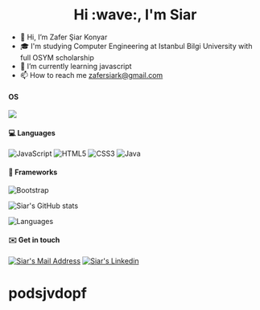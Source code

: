 <h1 align="center">Hi :wave:, I'm Siar</h1>

- 👋 Hi, I’m Zafer Şiar Konyar
- :mortar_board: I'm studying Computer Engineering at Istanbul Bilgi University with full OSYM scholarship
- 🌱 I’m currently learning javascript
- 📫 How to reach me zafersiark@gmail.com

#### OS
<img src="https://img.shields.io/badge/Windows-black?style=for-the-badge&logo=windows&logoColor=white"></img>

#### 💻 Languages
<img alt="JavaScript" src="https://img.shields.io/badge/javascript%20-%23323330.svg?&style=for-the-badge&logo=javascript&logoColor=%23F7DF1E"/> <img alt="HTML5" src="https://img.shields.io/badge/html5%20-%23E34F26.svg?&style=for-the-badge&logo=html5&logoColor=white"/> <img alt="CSS3" src="https://img.shields.io/badge/css3%20-%231572B6.svg?&style=for-the-badge&logo=css3&logoColor=white"/> <img alt="Java" src="https://img.shields.io/badge/java-%23ED8B00.svg?&style=for-the-badge&logo=java&logoColor=white"/> 

#### :rocket: Frameworks

<img alt="Bootstrap" src="https://img.shields.io/badge/bootstrap%20-%23563D7C.svg?&style=for-the-badge&logo=bootstrap&logoColor=white"/>

<br>

![Siar's GitHub stats](https://github-readme-stats.vercel.app/api?username=siarkonyar&show_icons=true&theme=default)

![Languages](https://github-readme-stats.vercel.app/api/top-langs/?username=siarkonyar&layout=compact&theme=light)

#### :envelope: Get in touch

<a href="mailto:zafersiark@gmail.com" target="_blank" rel="nofollow"><img alt="Siar's Mail Address" src="https://img.shields.io/badge/Gmail-black?style=for-the-badge&logo=gmail&logoColor=white" /></a>
<a href="https://www.linkedin.com/in/zafer-şiar-konyar-7783b01bb/" target="_blank" rel="nofollow"><img alt="Siar's Linkedin" src="https://img.shields.io/badge/LinkedIn-black?style=for-the-badge&logo=linkedin&logoColor=white" /></a>

# podsjvdopf